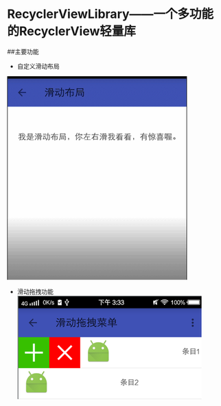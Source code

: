 # RecyclerViewLibrary——一个多功能的RecyclerView轻量库

##主要功能
* 自定义滑动布局

![swipe_layout](./screenshot/swipe_layout.gif)

* 滑动拖拽功能
![swipe_layout](./screenshot/swipe_item.png)


